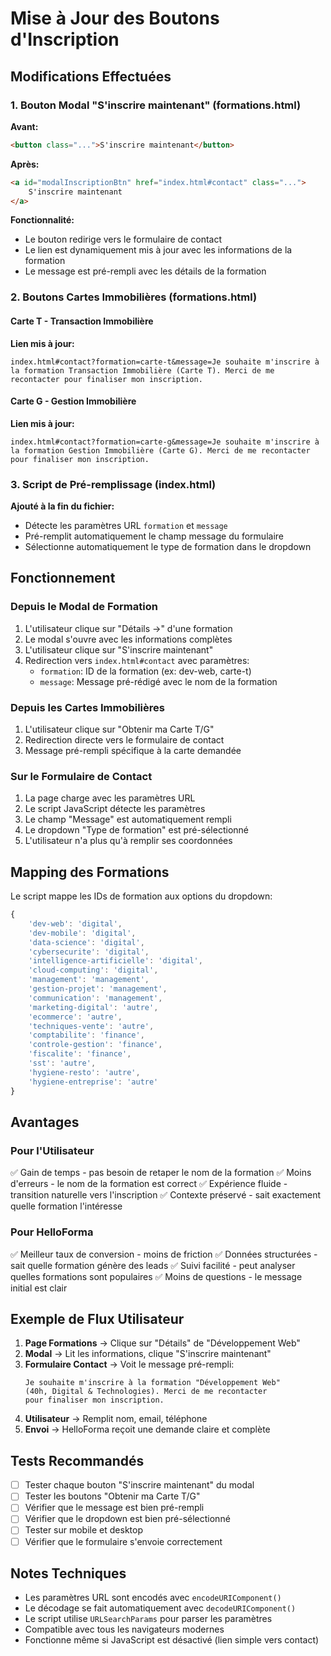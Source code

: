 # Mise à Jour des Boutons d'Inscription

## Modifications Effectuées

### 1. Bouton Modal "S'inscrire maintenant" (formations.html)

**Avant:**
```html
<button class="...">S'inscrire maintenant</button>
```

**Après:**
```html
<a id="modalInscriptionBtn" href="index.html#contact" class="...">
    S'inscrire maintenant
</a>
```

**Fonctionnalité:**
- Le bouton redirige vers le formulaire de contact
- Le lien est dynamiquement mis à jour avec les informations de la formation
- Le message est pré-rempli avec les détails de la formation

### 2. Boutons Cartes Immobilières (formations.html)

#### Carte T - Transaction Immobilière
**Lien mis à jour:**
```
index.html#contact?formation=carte-t&message=Je souhaite m'inscrire à la formation Transaction Immobilière (Carte T). Merci de me recontacter pour finaliser mon inscription.
```

#### Carte G - Gestion Immobilière
**Lien mis à jour:**
```
index.html#contact?formation=carte-g&message=Je souhaite m'inscrire à la formation Gestion Immobilière (Carte G). Merci de me recontacter pour finaliser mon inscription.
```

### 3. Script de Pré-remplissage (index.html)

**Ajouté à la fin du fichier:**
- Détecte les paramètres URL `formation` et `message`
- Pré-remplit automatiquement le champ message du formulaire
- Sélectionne automatiquement le type de formation dans le dropdown

## Fonctionnement

### Depuis le Modal de Formation

1. L'utilisateur clique sur "Détails →" d'une formation
2. Le modal s'ouvre avec les informations complètes
3. L'utilisateur clique sur "S'inscrire maintenant"
4. Redirection vers `index.html#contact` avec paramètres:
   - `formation`: ID de la formation (ex: dev-web, carte-t)
   - `message`: Message pré-rédigé avec le nom de la formation

### Depuis les Cartes Immobilières

1. L'utilisateur clique sur "Obtenir ma Carte T/G"
2. Redirection directe vers le formulaire de contact
3. Message pré-rempli spécifique à la carte demandée

### Sur le Formulaire de Contact

1. La page charge avec les paramètres URL
2. Le script JavaScript détecte les paramètres
3. Le champ "Message" est automatiquement rempli
4. Le dropdown "Type de formation" est pré-sélectionné
5. L'utilisateur n'a plus qu'à remplir ses coordonnées

## Mapping des Formations

Le script mappe les IDs de formation aux options du dropdown:

```javascript
{
    'dev-web': 'digital',
    'dev-mobile': 'digital',
    'data-science': 'digital',
    'cybersecurite': 'digital',
    'intelligence-artificielle': 'digital',
    'cloud-computing': 'digital',
    'management': 'management',
    'gestion-projet': 'management',
    'communication': 'management',
    'marketing-digital': 'autre',
    'ecommerce': 'autre',
    'techniques-vente': 'autre',
    'comptabilite': 'finance',
    'controle-gestion': 'finance',
    'fiscalite': 'finance',
    'sst': 'autre',
    'hygiene-resto': 'autre',
    'hygiene-entreprise': 'autre'
}
```

## Avantages

### Pour l'Utilisateur
✅ Gain de temps - pas besoin de retaper le nom de la formation
✅ Moins d'erreurs - le nom de la formation est correct
✅ Expérience fluide - transition naturelle vers l'inscription
✅ Contexte préservé - sait exactement quelle formation l'intéresse

### Pour HelloForma
✅ Meilleur taux de conversion - moins de friction
✅ Données structurées - sait quelle formation génère des leads
✅ Suivi facilité - peut analyser quelles formations sont populaires
✅ Moins de questions - le message initial est clair

## Exemple de Flux Utilisateur

1. **Page Formations** → Clique sur "Détails" de "Développement Web"
2. **Modal** → Lit les informations, clique "S'inscrire maintenant"
3. **Formulaire Contact** → Voit le message pré-rempli:
   ```
   Je souhaite m'inscrire à la formation "Développement Web" 
   (40h, Digital & Technologies). Merci de me recontacter 
   pour finaliser mon inscription.
   ```
4. **Utilisateur** → Remplit nom, email, téléphone
5. **Envoi** → HelloForma reçoit une demande claire et complète

## Tests Recommandés

- [ ] Tester chaque bouton "S'inscrire maintenant" du modal
- [ ] Tester les boutons "Obtenir ma Carte T/G"
- [ ] Vérifier que le message est bien pré-rempli
- [ ] Vérifier que le dropdown est bien pré-sélectionné
- [ ] Tester sur mobile et desktop
- [ ] Vérifier que le formulaire s'envoie correctement

## Notes Techniques

- Les paramètres URL sont encodés avec `encodeURIComponent()`
- Le décodage se fait automatiquement avec `decodeURIComponent()`
- Le script utilise `URLSearchParams` pour parser les paramètres
- Compatible avec tous les navigateurs modernes
- Fonctionne même si JavaScript est désactivé (lien simple vers contact)
